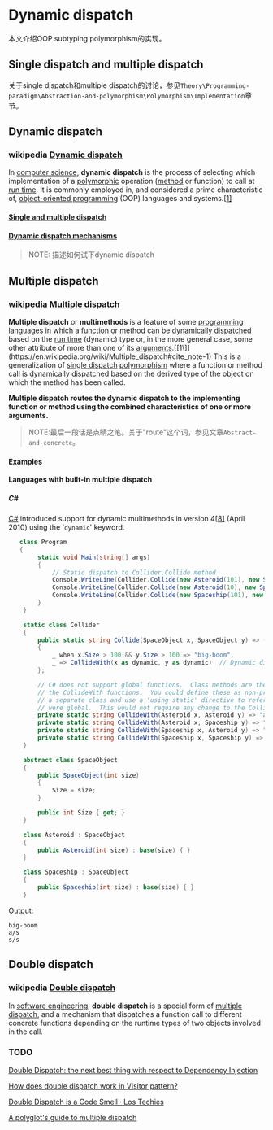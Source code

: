# Dynamic dispatch

本文介绍OOP subtyping polymorphism的实现。

## Single dispatch and multiple dispatch

关于single dispatch和multiple dispatch的讨论，参见`Theory\Programming-paradigm\Abstraction-and-polymorphism\Polymorphism\Implementation`章节。

## Dynamic dispatch

### wikipedia [Dynamic dispatch](https://en.wikipedia.org/wiki/Dynamic_dispatch)

In [computer science](https://en.wikipedia.org/wiki/Computer_science), **dynamic dispatch** is the process of selecting which implementation of a [polymorphic](https://en.wikipedia.org/wiki/Polymorphism_(computer_science)) operation ([method](https://en.wikipedia.org/wiki/Method_(computer_programming)) or function) to call at [run time](https://en.wikipedia.org/wiki/Run_time_(program_lifecycle_phase)). It is commonly employed in, and considered a prime characteristic of, [object-oriented programming](https://en.wikipedia.org/wiki/Object-oriented_programming) (OOP) languages and systems.[[1\]](https://en.wikipedia.org/wiki/Dynamic_dispatch#cite_note-1)



#### [Single and multiple dispatch](https://en.wikipedia.org/wiki/Dynamic_dispatch#Single_and_multiple_dispatch)



#### [Dynamic dispatch mechanisms](https://en.wikipedia.org/wiki/Dynamic_dispatch#Dynamic_dispatch_mechanisms)

> NOTE: 描述如何试下dynamic dispatch

## Multiple dispatch



### wikipedia [Multiple dispatch](https://en.wikipedia.org/wiki/Multiple_dispatch)



**Multiple dispatch** or **multimethods** is a feature of some [programming languages](https://en.wikipedia.org/wiki/Programming_language) in which a [function](https://en.wikipedia.org/wiki/Subroutine) or [method](https://en.wikipedia.org/wiki/Method_(computer_programming)) can be [dynamically dispatched](https://en.wikipedia.org/wiki/Dynamic_dispatch) based on the [run time](https://en.wikipedia.org/wiki/Run_time_(program_lifecycle_phase)) (dynamic) type or, in the more general case, some other attribute of more than one of its [arguments](https://en.wikipedia.org/wiki/Parameter_(computer_programming)).[[1\]](https://en.wikipedia.org/wiki/Multiple_dispatch#cite_note-1) This is a generalization of [single dispatch](https://en.wikipedia.org/wiki/Single_dispatch) [polymorphism](https://en.wikipedia.org/wiki/Polymorphism_in_object-oriented_programming) where a function or method call is dynamically dispatched based on the derived type of the object on which the method has been called. 

**Multiple dispatch routes the dynamic dispatch to the implementing function or method using the combined characteristics of one or more arguments.**

> NOTE:最后一段话是点睛之笔。关于"route"这个词，参见文章`Abstract-and-concrete`。

#### Examples

**Languages with built-in multiple dispatch**

##### C#

[C#](https://en.wikipedia.org/wiki/C_Sharp_(programming_language)) introduced support for dynamic multimethods in version 4[[8\]](https://en.wikipedia.org/wiki/Multiple_dispatch#cite_note-8) (April 2010) using the '`dynamic`' keyword. 

```C#
   class Program
   {
        static void Main(string[] args)
        {
            // Static dispatch to Collider.Collide method
            Console.WriteLine(Collider.Collide(new Asteroid(101), new Spaceship(300)));
            Console.WriteLine(Collider.Collide(new Asteroid(10), new Spaceship(10)));
            Console.WriteLine(Collider.Collide(new Spaceship(101), new Spaceship(10)));
        }
    }

    static class Collider
    {
        public static string Collide(SpaceObject x, SpaceObject y) => (x, y) switch
        {
            _ when x.Size > 100 && y.Size > 100 => "big-boom",
            _ => CollideWith(x as dynamic, y as dynamic)  // Dynamic dispatch to CollideWith method
        };

        // C# does not support global functions.  Class methods are the only way to implement
        // the CollideWith functions.  You could define these as non-private static methods in
        // a separate class and use a 'using static' directive to reference them as if they
        // were global.  This would not require any change to the Collide method above.
        private static string CollideWith(Asteroid x, Asteroid y) => "a/a";
        private static string CollideWith(Asteroid x, Spaceship y) => "a/s";
        private static string CollideWith(Spaceship x, Asteroid y) => "s/a";
        private static string CollideWith(Spaceship x, Spaceship y) => "s/s";
    }

    abstract class SpaceObject
    {
        public SpaceObject(int size)
        {
            Size = size;
        }

        public int Size { get; }
    }

    class Asteroid : SpaceObject
    {
        public Asteroid(int size) : base(size) { }
    }

    class Spaceship : SpaceObject
    {
        public Spaceship(int size) : base(size) { }
    }

```

Output:

```
big-boom
a/s
s/s
```

## Double dispatch

### wikipedia [Double dispatch](https://en.wikipedia.org/wiki/Double_dispatch) 

In [software engineering](https://en.wikipedia.org/wiki/Software_engineering), **double dispatch** is a special form of [multiple dispatch](https://en.wikipedia.org/wiki/Multiple_dispatch), and a mechanism that dispatches a function call to different concrete functions depending on the runtime types of two objects involved in the call.



### TODO

[Double Dispatch: the next best thing with respect to Dependency Injection](https://dzone.com/articles/double-dispatch-next-best)



[How does double dispatch work in Visitor pattern?](https://stackoverflow.com/questions/6762256/how-does-double-dispatch-work-in-visitor-pattern)



[Double Dispatch is a Code Smell · Los Techies](https://lostechies.com/derekgreer/2010/04/19/double-dispatch-is-a-code-smell/)



[A polyglot's guide to multiple dispatch](https://eli.thegreenplace.net/2016/a-polyglots-guide-to-multiple-dispatch/)

